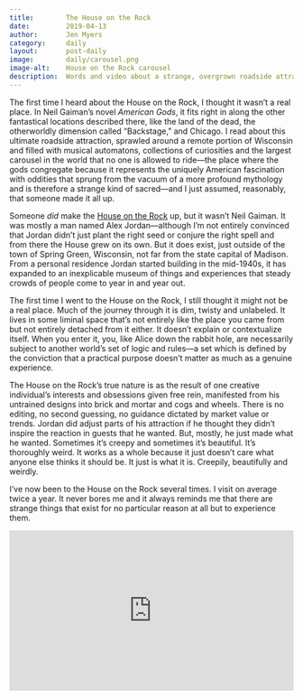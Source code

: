```yaml
---
title:        The House on the Rock
date:         2019-04-13
author:       Jen Myers
category:     daily
layout:       post-daily
image:        daily/carousel.png
image-alt:    House on the Rock carousel
description:  Words and video about a strange, overgrown roadside attraction.
---
```


The first time I heard about the House on the Rock, I thought it wasn’t a real place. In Neil Gaiman’s novel _American Gods_, it fits right in along the other fantastical locations described there, like the land of the dead, the otherworldly dimension called “Backstage,” and Chicago. I read about this ultimate roadside attraction, sprawled around a remote portion of Wisconsin and filled with musical automatons, collections of curiosities and the largest carousel in the world that no one is allowed to ride—the place where the gods congregate because it represents the uniquely American fascination with oddities that sprung from the vacuum of a more profound mythology and is therefore a strange kind of sacred—and I just assumed, reasonably, that someone made it all up.

<!-- more -->

Someone _did_ make the [House on the Rock](https://www.thehouseontherock.com/) up, but it wasn’t Neil Gaiman. It was mostly a man named Alex Jordan—although I’m not entirely convinced that Jordan didn’t just plant the right seed or conjure the right spell and from there the House grew on its own. But it does exist, just outside of the town of Spring Green, Wisconsin, not far from the state capital of Madison. From a personal residence Jordan started building in the mid-1940s, it has expanded to an inexplicable museum of things and experiences that steady crowds of people come to year in and year out.

The first time I went to the House on the Rock, I still thought it might not be a real place. Much of the journey through it is dim, twisty and unlabeled. It lives in some liminal space that’s not entirely like the place you came from but not entirely detached from it either. It doesn’t explain or contextualize itself. When you enter it, you, like Alice down the rabbit hole, are necessarily subject to another world’s set of logic and rules—a set which is defined by the conviction that a practical purpose doesn’t matter as much as a genuine experience.

The House on the Rock’s true nature is as the result of one creative individual’s interests and obsessions given free rein, manifested from his untrained designs into brick and mortar and cogs and wheels. There is no editing, no second guessing, no guidance dictated by market value or trends. Jordan did adjust parts of his attraction if he thought they didn’t inspire the reaction in guests that he wanted. But, mostly, he just made what he wanted. Sometimes it’s creepy and sometimes it’s beautiful. It’s thoroughly weird. It works as a whole because it just doesn’t care what anyone else thinks it should be. It just is what it is. Creepily, beautifully and weirdly.

I’ve now been to the House on the Rock several times. I visit on average twice a year. It never bores me and it always reminds me that there are strange things that exist for no particular reason at all but to experience them.

<div style="padding:56.25% 0 0 0;position:relative;"><iframe src="https://player.vimeo.com/video/330133169" style="position:absolute;top:0;left:0;width:100%;height:100%;" frameborder="0" allow="autoplay; fullscreen" allowfullscreen></iframe></div><script src="https://player.vimeo.com/api/player.js"></script>
